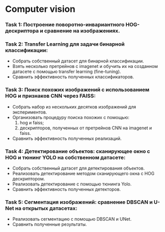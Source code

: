 # Computer vision

### Task 1: Построение поворотно-инвариантного HOG-дескриптора и сравнение на изображениях.

### Task 2: Transfer Learning для задачи бинарной классификации:
* Собрать собственный датасет для бинарной классификации.
* Взять несколько претрейнов с imagenet и обучить их на созданном датасете с помощью transfer learning (fine-tuning).
* Сравнить эффективность полученных классификаторов.

### Task 3: Поиск похожих изображений с использованием HOG и признаков CNN через FAISS:
* Собрать набор из нескольких десятков изображений для экспериментов.
* Организовать процедуру поиска похожих с помощью:
  1. hog и faiss;
  2. дескрипторов, полученных от претрейнов CNN на imagenet и faiss.
* Сравнить эффективность полученных реализаций.

### Task 4: Детектирование объектов: сканирующее окно с HOG и тюнинг YOLO на собственном датасете:
* Собрать собственный датасет для детектирования объектов.
* Реализовать детектирование методом сканирующего окна с HOG дескриптором.
* Реализовать детектирование с помощью тюнинга Yolo.
* Сравнить эффективность полученных детекторов.

### Task 5: Сегментация изображений: сравнение DBSCAN и U-Net на открытых датасетах:
* Реализовать сегментацию с помощью DBSCAN и UNet.
* Сравнить полученные результаты.
